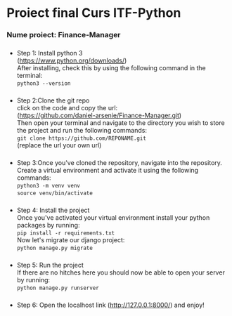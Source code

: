 # Proiect final Curs ITF-Python
### Nume proiect: Finance-Manager
###

- Step 1:
Install python 3\
(https://www.python.org/downloads/)<br/>
After installing, check this by using the following command in the terminal:\
`python3 --version`
###


- Step 2:Clone the git repo\
click on the code and copy the url:\
(https://github.com/daniel-arsenie/Finance-Manager.git)<br/>
Then open your terminal and navigate to the directory you wish to store the project and run the following commands:\
`git clone https://github.com/REPONAME.git` \
(replace the url your own url)
###
- Step 3:Once you've cloned the repository, navigate into the repository.\
Create a virtual environment and activate it using the following commands:\
`python3 -m venv venv`\
`source venv/bin/activate`
###
- Step 4: Install the project\
Once you've activated your virtual environment install your python packages by running:\
`pip install -r requirements.txt`\
Now let's migrate our django project:\
`python manage.py migrate`
###
- Step 5: Run the project\
If there are no hitches here you should now be able to open your server by running:\
`python manage.py runserver`
###
- Step 6: Open the localhost link (http://127.0.0.1:8000/) and enjoy!
